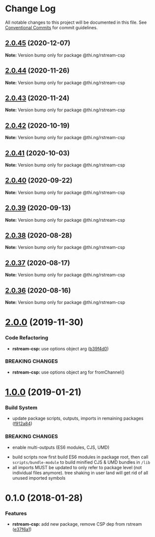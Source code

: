 # Change Log

All notable changes to this project will be documented in this file.
See [Conventional Commits](https://conventionalcommits.org) for commit guidelines.

## [2.0.45](https://github.com/thi-ng/umbrella/compare/@thi.ng/rstream-csp@2.0.44...@thi.ng/rstream-csp@2.0.45) (2020-12-07)

**Note:** Version bump only for package @thi.ng/rstream-csp





## [2.0.44](https://github.com/thi-ng/umbrella/compare/@thi.ng/rstream-csp@2.0.43...@thi.ng/rstream-csp@2.0.44) (2020-11-26)

**Note:** Version bump only for package @thi.ng/rstream-csp





## [2.0.43](https://github.com/thi-ng/umbrella/compare/@thi.ng/rstream-csp@2.0.42...@thi.ng/rstream-csp@2.0.43) (2020-11-24)

**Note:** Version bump only for package @thi.ng/rstream-csp





## [2.0.42](https://github.com/thi-ng/umbrella/compare/@thi.ng/rstream-csp@2.0.41...@thi.ng/rstream-csp@2.0.42) (2020-10-19)

**Note:** Version bump only for package @thi.ng/rstream-csp





## [2.0.41](https://github.com/thi-ng/umbrella/compare/@thi.ng/rstream-csp@2.0.40...@thi.ng/rstream-csp@2.0.41) (2020-10-03)

**Note:** Version bump only for package @thi.ng/rstream-csp





## [2.0.40](https://github.com/thi-ng/umbrella/compare/@thi.ng/rstream-csp@2.0.39...@thi.ng/rstream-csp@2.0.40) (2020-09-22)

**Note:** Version bump only for package @thi.ng/rstream-csp





## [2.0.39](https://github.com/thi-ng/umbrella/compare/@thi.ng/rstream-csp@2.0.38...@thi.ng/rstream-csp@2.0.39) (2020-09-13)

**Note:** Version bump only for package @thi.ng/rstream-csp





## [2.0.38](https://github.com/thi-ng/umbrella/compare/@thi.ng/rstream-csp@2.0.37...@thi.ng/rstream-csp@2.0.38) (2020-08-28)

**Note:** Version bump only for package @thi.ng/rstream-csp





## [2.0.37](https://github.com/thi-ng/umbrella/compare/@thi.ng/rstream-csp@2.0.36...@thi.ng/rstream-csp@2.0.37) (2020-08-17)

**Note:** Version bump only for package @thi.ng/rstream-csp





## [2.0.36](https://github.com/thi-ng/umbrella/compare/@thi.ng/rstream-csp@2.0.35...@thi.ng/rstream-csp@2.0.36) (2020-08-16)

**Note:** Version bump only for package @thi.ng/rstream-csp





# [2.0.0](https://github.com/thi-ng/umbrella/compare/@thi.ng/rstream-csp@1.0.33...@thi.ng/rstream-csp@2.0.0) (2019-11-30)

### Code Refactoring

* **rstream-csp:** use options object arg ([b39f4d0](https://github.com/thi-ng/umbrella/commit/b39f4d023fdb90d5ad095b2e50d76e69c2b50843))

### BREAKING CHANGES

* **rstream-csp:** use options object arg for fromChannel()

# [1.0.0](https://github.com/thi-ng/umbrella/compare/@thi.ng/rstream-csp@0.1.125...@thi.ng/rstream-csp@1.0.0) (2019-01-21)

### Build System

* update package scripts, outputs, imports in remaining packages ([f912a84](https://github.com/thi-ng/umbrella/commit/f912a84))

### BREAKING CHANGES

* enable multi-outputs (ES6 modules, CJS, UMD)

- build scripts now first build ES6 modules in package root, then call
  `scripts/bundle-module` to build minified CJS & UMD bundles in `/lib`
- all imports MUST be updated to only refer to package level
  (not individual files anymore). tree shaking in user land will get rid of
  all unused imported symbols

<a name="0.1.0"></a>
# 0.1.0 (2018-01-28)

### Features

* **rstream-csp:** add new package, remove CSP dep from rstream ([e37f6a1](https://github.com/thi-ng/umbrella/commit/e37f6a1))
